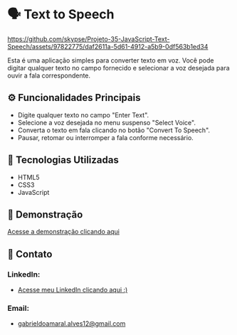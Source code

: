 # 🗣️ Text to Speech

https://github.com/skypse/Projeto-35-JavaScript-Text-Speech/assets/97822775/daf2611a-5d61-4912-a5b9-0df563b1ed34

Esta é uma aplicação simples para converter texto em voz. Você pode digitar qualquer texto no campo fornecido e selecionar a voz desejada para ouvir a fala correspondente.

## ⚙️ Funcionalidades Principais
- Digite qualquer texto no campo "Enter Text".
- Selecione a voz desejada no menu suspenso "Select Voice".
- Converta o texto em fala clicando no botão "Convert To Speech".
- Pausar, retomar ou interromper a fala conforme necessário.

## 🚀 Tecnologias Utilizadas

- HTML5
- CSS3
- JavaScript
## 🔗 Demonstração

[Acesse a demonstração clicando aqui](https://skypse.github.io/Projeto-35-JavaScript-Text-Speech/)

## 📧 Contato

### LinkedIn:
- [Acesse meu LinkedIn clicando aqui :)](https://www.linkedin.com/in/gabriel-do-amaral-alves-3a1055236/)

### Email:
- gabrieldoamaral.alves12@gmail.com
